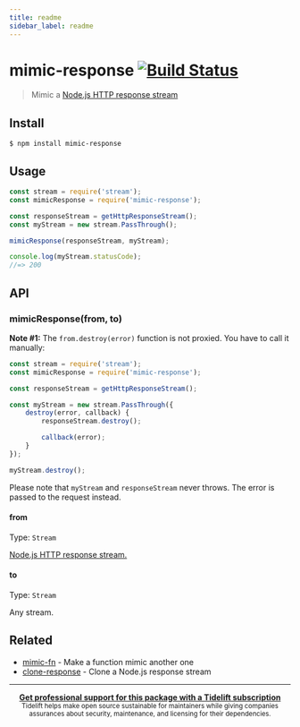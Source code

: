 ```yaml
---
title: readme
sidebar_label: readme
---
```

# mimic-response [![Build Status](https://travis-ci.com/sindresorhus/mimic-response.svg?branch=master)](https://travis-ci.com/sindresorhus/mimic-response)

> Mimic a [Node.js HTTP response stream](https://nodejs.org/api/http.html#http_class_http_incomingmessage)

## Install

```
$ npm install mimic-response
```

## Usage

```js
const stream = require('stream');
const mimicResponse = require('mimic-response');

const responseStream = getHttpResponseStream();
const myStream = new stream.PassThrough();

mimicResponse(responseStream, myStream);

console.log(myStream.statusCode);
//=> 200
```

## API

### mimicResponse(from, to)

**Note #1:** The `from.destroy(error)` function is not proxied. You have to call it manually:

```js
const stream = require('stream');
const mimicResponse = require('mimic-response');

const responseStream = getHttpResponseStream();

const myStream = new stream.PassThrough({
	destroy(error, callback) {
		responseStream.destroy();

		callback(error);
	}
});

myStream.destroy();
```

Please note that `myStream` and `responseStream` never throws. The error is passed to the request instead.

#### from

Type: `Stream`

[Node.js HTTP response stream.](https://nodejs.org/api/http.html#http_class_http_incomingmessage)

#### to

Type: `Stream`

Any stream.

## Related

- [mimic-fn](https://github.com/sindresorhus/mimic-fn) - Make a function mimic another one
- [clone-response](https://github.com/lukechilds/clone-response) - Clone a Node.js response stream

---

<div align="center">
	<b>
		<a href="https://tidelift.com/subscription/pkg/npm-mimic-response?utm_source=npm-mimic-response&utm_medium=referral&utm_campaign=readme">Get professional support for this package with a Tidelift subscription</a>
	</b>
	<br>
	<sub>
		Tidelift helps make open source sustainable for maintainers while giving companies<br>assurances about security, maintenance, and licensing for their dependencies.
	</sub>
</div>

